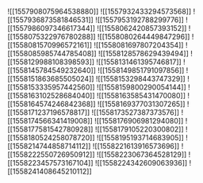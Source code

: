 ![[1557908075964538880]]
![[1557932433294573568]]
![[1557936873581846531]]
![[1557953192788299776]]
![[1557986097346617344]]
![[1558062420857393152]]
![[1558075322976780288]]
![[1558080264449847296]]
![[1558081570996572161]]
![[1558081697807204354]]
![[1558085985744785408]]
![[1558128578629439494]]
![[1558129988108398593]]
![[1558131461395746817]]
![[1558145784549232640]]
![[1558149851791097856]]
![[1558151863685505024]]
![[1558153298443747329]]
![[1558153335957442560]]
![[1558159800290054144]]
![[1558163102528684040]]
![[1558163585431470080]]
![[1558164574246842368]]
![[1558169377031307265]]
![[1558171237196578817]]
![[1558173527387373576]]
![[1558174566341419008]]
![[1558176906981294080]]
![[1558177581542780928]]
![[1558179105220300802]]
![[1558180524258078720]]
![[1558195193714683905]]
![[1558214744858714112]]
![[1558221613916573696]]
![[1558222550726950912]]
![[1558223067364528129]]
![[1558223457573167104]]
![[1558224342609063936]]
![[1558241408645210112]]
